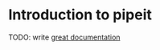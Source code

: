 # Introduction to pipeit

TODO: write [great documentation](http://jacobian.org/writing/what-to-write/)
